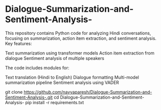 # Dialogue-Summarization-and-Sentiment-Analysis-
This repository contains Python code for analyzing Hindi conversations, focusing on summarization, action item extraction, and sentiment analysis.
Key features:

Text summarization using transformer models
Action item extraction from dialogue
Sentiment analysis of multiple speakers

The code includes modules for:

Text translation (Hindi to English)
Dialogue formatting
Multi-model summarization pipeline
Sentiment analysis using VADER



git clone https://github.com/navyaparesh/Dialogue-Summarization-and-Sentiment-Analysis-.git
cd Dialogue-Summarization-and-Sentiment-Analysis-
pip install -r requirements.txt
